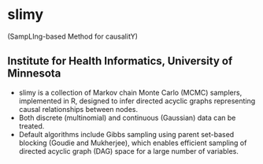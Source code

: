 # slimy
(SampLIng-based Method for causalitY)

## Institute for Health Informatics, University of Minnesota

- slimy is a collection of Markov chain Monte Carlo (MCMC) 
samplers, implemented in R, designed to infer directed acyclic graphs 
representing causal relationships between nodes.
- Both discrete (multinomial) and continuous (Gaussian) data can be treated.
- Default algorithms include Gibbs sampling using parent set-based blocking 
  (Goudie and Mukherjee), which enables efficient sampling of 
  directed acyclic graph (DAG) space for a large number of variables.
